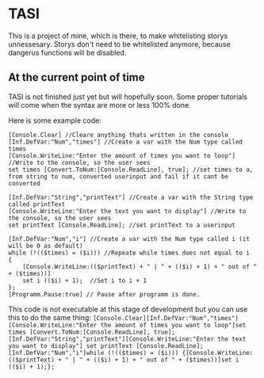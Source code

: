 # TASI
This is a project of mine, which is there, to make whitelisting storys unnessesary. Storys don't need to be whitelisted anymore, because dangerus functions will be disabled.

## At the current point of time
TASI is not finished just yet but will hopefully soon. Some proper tutorials will come when the syntax are more or less 100% done.


Here is some example code:

```
[Console.Clear] //Cleare anything thats written in the console
[Inf.DefVar:"Num","times"] //Create a var with the Num type called times
[Console.WriteLine:"Enter the amount of times you want to loop"] //Write to the console, so the user sees
set times [Convert.ToNum:[Console.ReadLine], true]; //set times to a, from string to num, converted userinput and fail if it cant be converted

[Inf.DefVar:"String","printText"] //Create a var with the String type called printText
[Console.WriteLine:"Enter the text you want to display"] //Write to the console, so the user sees
set printText [Console.ReadLine]; //set printText to a userinput

[Inf.DefVar:"Num","i"] //Create a var with the Num type called i (it will be 0 as default)
while (!(($times) = ($i))) //Repeate while times does not equal to i
{
    [Console.WriteLine:(($printText) + " | " + (($i) + 1) + " out of " + ($times))]
    set i (($i) + 1);  //Set i to i + 1
}; 
[Programm.Pause:true] // Pause after programm is done.
```
This code is not executable at this stage of development but you can use this to do the same thing:
``` [Console.Clear][Inf.DefVar:"Num","times"][Console.WriteLine:"Enter the amount of times you want to loop"]set times [Convert.ToNum:[Console.ReadLine], true];[Inf.DefVar:"String","printText"][Console.WriteLine:"Enter the text you want to display"] set printText [Console.ReadLine];[Inf.DefVar:"Num","i"]while (!(($times) = ($i))) {[Console.WriteLine:(($printText) + " | " + (($i) + 1) + " out of " + ($times))]set i (($i) + 1);};  ```
